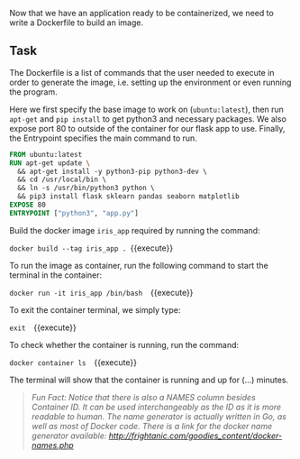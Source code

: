 Now that we have an application ready to be containerized, we need to write a Dockerfile to build an image.

## Task

The Dockerfile is a list of commands that the user needed to execute in order to generate the image, i.e. setting up the environment or even running the program.



Here we first specify the base image to work on (`ubuntu:latest`), then run `apt-get` and `pip install` to get python3 and necessary packages. We also expose port 80 to outside of the container for our flask app to use. Finally, the Entrypoint specifies the main command to run.

```dockerfile
FROM ubuntu:latest
RUN apt-get update \  
  && apt-get install -y python3-pip python3-dev \  
  && cd /usr/local/bin \  
  && ln -s /usr/bin/python3 python \  
  && pip3 install flask sklearn pandas seaborn matplotlib
EXPOSE 80
ENTRYPOINT ["python3", "app.py"]
```



Build the docker image `iris_app` required by running the command:

`docker build --tag iris_app . `{{execute}}

To run the image as container, run the following command to start the terminal in the container:

`docker run -it iris_app /bin/bash  `{{execute}}

To exit the container terminal, we simply type:

`exit  `{{execute}}

To check whether the container is running, run the command:

`docker container ls  `{{execute}}

The terminal will show that the container is running and up for (...) minutes.



> _Fun Fact: Notice that there is also a NAMES column besides Container ID. It can be used interchangeably as the ID as it is more readable to human. The name generator is actually written in Go, as well as most of Docker code. There is a link for the docker name generator available:  http://frightanic.com/goodies_content/docker-names.php_

